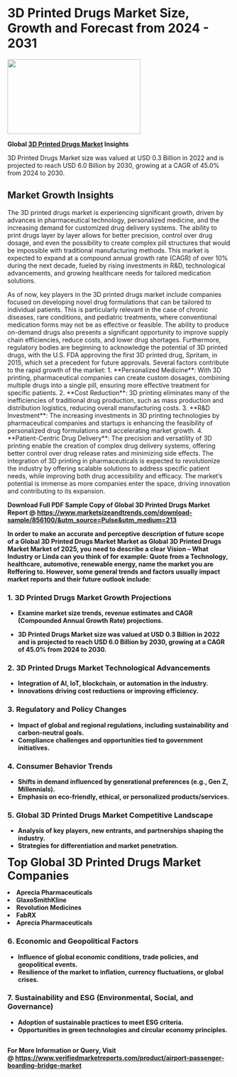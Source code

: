 <H1>3D Printed Drugs Market Size, Growth and Forecast from 2024 - 2031</H1><img class="aligncenter size-medium wp-image-584254" src="https://thirdeyenews.in/wp-content/uploads/2024/09/Global-Market-Research-300x168.jpeg" alt="" width="300" height="168" /><p><strong>Global&nbsp;<a href="https://www.marketsizeandtrends.com/download-sample/856100/&amp;utm_source=Pulse&amp;utm_medium=213">3D Printed Drugs Market</a> Insights</strong></p><p>3D Printed Drugs Market size was valued at USD 0.3 Billion in 2022 and is projected to reach USD 6.0 Billion by 2030, growing at a CAGR of 45.0% from 2024 to 2030.</p><p><h2>Market Growth Insights</h2> <p>The 3D printed drugs market is experiencing significant growth, driven by advances in pharmaceutical technology, personalized medicine, and the increasing demand for customized drug delivery systems. The ability to print drugs layer by layer allows for better precision, control over drug dosage, and even the possibility to create complex pill structures that would be impossible with traditional manufacturing methods. This market is expected to expand at a compound annual growth rate (CAGR) of over 10% during the next decade, fueled by rising investments in R&D, technological advancements, and growing healthcare needs for tailored medication solutions.</p> <p><strong></strong></p> <p>As of now, key players in the 3D printed drugs market include companies focused on developing novel drug formulations that can be tailored to individual patients. This is particularly relevant in the case of chronic diseases, rare conditions, and pediatric treatments, where conventional medication forms may not be as effective or feasible. The ability to produce on-demand drugs also presents a significant opportunity to improve supply chain efficiencies, reduce costs, and lower drug shortages. Furthermore, regulatory bodies are beginning to acknowledge the potential of 3D printed drugs, with the U.S. FDA approving the first 3D printed drug, Spritam, in 2015, which set a precedent for future approvals. Several factors contribute to the rapid growth of the market: 1. **Personalized Medicine**: With 3D printing, pharmaceutical companies can create custom dosages, combining multiple drugs into a single pill, ensuring more effective treatment for specific patients. 2. **Cost Reduction**: 3D printing eliminates many of the inefficiencies of traditional drug production, such as mass production and distribution logistics, reducing overall manufacturing costs. 3. **R&D Investment**: The increasing investments in 3D printing technologies by pharmaceutical companies and startups is enhancing the feasibility of personalized drug formulations and accelerating market growth. 4. **Patient-Centric Drug Delivery**: The precision and versatility of 3D printing enable the creation of complex drug delivery systems, offering better control over drug release rates and minimizing side effects. The integration of 3D printing in pharmaceuticals is expected to revolutionize the industry by offering scalable solutions to address specific patient needs, while improving both drug accessibility and efficacy. The market’s potential is immense as more companies enter the space, driving innovation and contributing to its expansion. <p><strong></p><p><span class=""><strong>Download Full PDF Sample Copy of Global 3D Printed Drugs Market Report</strong> @ <a href="https://www.marketsizeandtrends.com/download-sample/856100/&amp;utm_source=Pulse&amp;utm_medium=213" target="_blank">https://www.marketsizeandtrends.com/download-sample/856100/&amp;utm_source=Pulse&amp;utm_medium=213</a></span></p><p>In order to make an accurate and perceptive description of future scope of a Global&nbsp;3D Printed Drugs Market Market as Global&nbsp;3D Printed Drugs Market Market of 2025, you need to describe a clear Vision &ndash; What Industry or Linda can you think of for example: Quote from a Technology, healthcare, automotive, renewable energy, name the market you are Reffering to. However, some general trends and factors usually impact market reports and their future outlook include:</p><h3>1.&nbsp;<strong>3D Printed Drugs Market Growth Projections</strong></h3><ul><li>Examine market size trends, revenue estimates and CAGR (Compounded Annual Growth Rate) projections.</li><li><p>3D Printed Drugs Market size was valued at USD 0.3 Billion in 2022 and is projected to reach USD 6.0 Billion by 2030, growing at a CAGR of 45.0% from 2024 to 2030.</p></li></ul><h3>2.&nbsp;<strong>3D Printed Drugs Market Technological Advancements</strong></h3><ul><li>Integration of AI, IoT, blockchain, or automation in the industry.</li><li>Innovations driving cost reductions or improving efficiency.</li></ul><h3>3.&nbsp;<strong>Regulatory and Policy Changes</strong></h3><ul><li>Impact of global and regional regulations, including sustainability and carbon-neutral goals.</li><li>Compliance challenges and opportunities tied to government initiatives.</li></ul><h3>4.&nbsp;<strong>Consumer Behavior Trends</strong></h3><ul><li>Shifts in demand influenced by generational preferences (e.g., Gen Z, Millennials).</li><li>Emphasis on eco-friendly, ethical, or personalized products/services.</li></ul><h3>5.&nbsp;<strong>Global 3D Printed Drugs Market Competitive Landscape</strong></h3><ul><li>Analysis of key players, new entrants, and partnerships shaping the industry.</li><li>Strategies for differentiation and market penetration.</li></ul><p data-pm-slice="1 1 []"><span style="color: inherit; font-family: inherit; font-size: 25px;">Top Global 3D Printed Drugs Market Companies</span></p><div class="" data-test-id=""><p><li>Aprecia Pharmaceuticals</li><li> GlaxoSmithKline</li><li> Revolution Medicines</li><li> FabRX</li><li> Aprecia Pharmaceuticals</li></p></div><h3>6.&nbsp;<strong>Economic and Geopolitical Factors</strong></h3><ul><li>Influence of global economic conditions, trade policies, and geopolitical events.</li><li>Resilience of the market to inflation, currency fluctuations, or global crises.</li></ul><h3>7.&nbsp;<strong>Sustainability and ESG (Environmental, Social, and Governance)</strong></h3><ul><li>Adoption of sustainable practices to meet ESG criteria.</li><li>Opportunities in green technologies and circular economy principles.</li></ul><h2><strong style="font-size: 14px;">For More Information or Query, Visit @&nbsp;</strong><a style="background-color: #ffffff; font-size: 14px;" href="https://www.marketsizeandtrends.com/report/3d-printed-drugs-market/" target="_blank">https://www.verifiedmarketreports.com/product/airport-passenger-boarding-bridge-market</a></h2>
